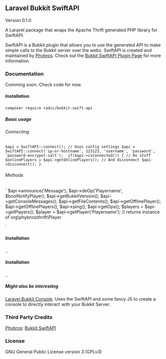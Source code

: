 ## Laravel Bukkit SwiftAPI
Version 0.1.0

A Laravel package that wraps the Apache Thrift generated PHP library for SwiftAPI.

SwiftAPI is a Bukkit plugin that allows you to use the generated API to make simple calls to the Bukkit server over the webz.
SwiftAPI is created and maintained by [Phybros](http://dev.bukkit.org/profiles/phybros). Check out the [Bukkit SwiftAPI Plugin Page](http://dev.bukkit.org/bukkit-plugins/swiftapi) for more information.

### Documentation
Comming soon. Check code for now.

##### Installation
`
composer require radic/bukkit-swift-api
`

##### Basic usage

###### Connecting
`
$api = SwiftAPI::connect(); // Uses config settings
$api = SwiftAPI::connect('ip-or-hostname', 123123, 'username', 'password', 'password-encrypot-salt'); 
if($api->isConnected())
{
    // Do stuff
    $onlinePlayers = $api->getOnlinePlayers();
    // And disconnect
    $api->disconnect();
}
`
###### Methods 
`
$api->announce('Message');
$api->deOp('Playername', $boolNotifyPlayer);
$api->getBukkitVersion();
$api->getConsoleMessages();
$api->getFileContents();
$api->getOfflinePlayer();
$api->getOfflinePlayers();
$api->ping();
$api->getOps();
$players = $api->getPlayers();
$player = $api->getPlayer('Playername'); // returns instance of org\phybros\thrift\Player

`

##### Installation
..

##### Installation
..

##### Might also be interesting
[Laravel Bukkit Console](http://dev.bukkit.org/profiles/phybros). Uses the SwiftAPI and some fancy JS to create a console to directly interact with your Bukkit Server.

### Third Party Credits
[Phybros](http://dev.bukkit.org/profiles/phybros): [Bukkit SwiftAPI](http://dev.bukkit.org/bukkit-plugins/swiftapi)

### License
GNU General Public License version 3 (GPLv3)